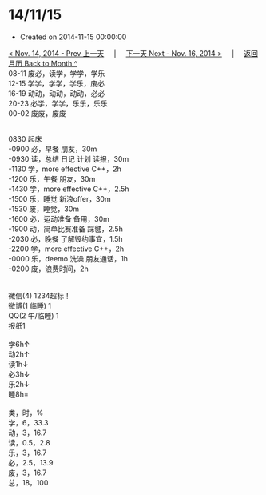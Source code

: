 # 14/11/15

- Created on 2014-11-15 00:00:00

[< Nov. 14, 2014 - Prev 上一天](/_archived/lifelogs/2014/11/d14.md) &nbsp; &nbsp; | &nbsp; &nbsp; [下一天 Next - Nov. 16, 2014 >](/_archived/lifelogs/2014/11/d16.md) &nbsp; &nbsp; |  &nbsp; &nbsp; [返回月历 Back to Month ^](/_archived/lifelogs/2014/11/index.md)
<br/>08-11 废必，读学，学学，学乐<br/>12-15 学学，学学，学乐，废必<br/>16-19 动动，动动，动动，必必<br/>20-23 必学，学学，乐乐，乐乐<br/>00-02 废废，废废<div><br/></div>0830 起床<br/>-0900 必，早餐 朋友，30m<br/>-0930 读，总结 日记 计划 读报，30m<br/>-1130 学，more effective C++，2h<br/>-1200 乐，午餐 朋友，30m<br/>-1430 学，more effective C++，2.5h<br/>-1500 乐，睡觉 新浪offer，30m<br/>-1530 废，睡觉，30m<br/>-1600 必，运动准备 备用，30m<br/>-1900 动，简单比赛准备 踩毽，2.5h<br/>-2030 必，晚餐 了解毁约事宜，1.5h<br/>-2200 学，more effective C++，2h<br/>-0000 乐，deemo 洗澡 朋友通话，1h<br/>-0200 废，浪费时间，2h<div><br/></div><div><br/></div>微信(4) 1234超标！<br/>微博(1 临睡) 1<br/>QQ(2 午/临睡) 1<br/>报纸1<div><br/></div>学6h↑ <br/>动2h↑ <br/>读1h↓ <br/>必3h↓ <br/>乐2h↓ <br/>睡8h=<div><br/></div>类，时，%<br/>学，6，33.3<br/>动，3，16.7<br/>读，0.5，2.8<br/>乐，3，16.7<br/>必，2.5，13.9<br/>废，3，16.7<br/>总，18，100</div>
